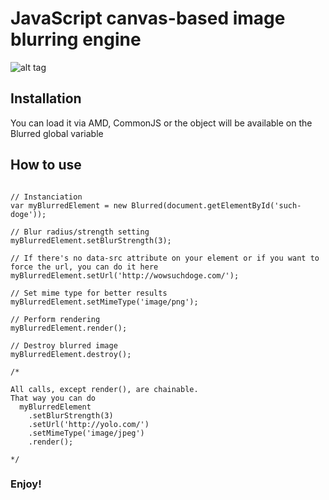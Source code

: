 # JavaScript canvas-based image blurring engine

![alt tag](https://pbs.twimg.com/media/BuW9CdaIIAEM9N_.png:large)

## Installation

You can load it via AMD, CommonJS or the object will be available on the Blurred global variable

## How to use

```

// Instanciation
var myBlurredElement = new Blurred(document.getElementById('such-doge'));

// Blur radius/strength setting
myBlurredElement.setBlurStrength(3); 

// If there's no data-src attribute on your element or if you want to force the url, you can do it here
myBlurredElement.setUrl('http://wowsuchdoge.com/'); 

// Set mime type for better results
myBlurredElement.setMimeType('image/png');

// Perform rendering
myBlurredElement.render();

// Destroy blurred image
myBlurredElement.destroy();

/* 

All calls, except render(), are chainable.
That way you can do 
  myBlurredElement
    .setBlurStrength(3)
    .setUrl('http://yolo.com/')
    .setMimeType('image/jpeg')
    .render();
    
*/

```

### Enjoy!
